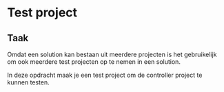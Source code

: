 # Test project
## Taak
Omdat een solution kan bestaan uit meerdere projecten is het gebruikelijk om ook meerdere test projecten op te nemen
in een solution.

In deze opdracht maak je een test project om de controller project te kunnen testen.